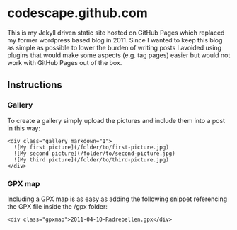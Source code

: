 codescape.github.com
====================

This is my Jekyll driven static site hosted on GitHub Pages which replaced my former wordpress based blog in 2011. Since I wanted to keep this blog as simple as possible to lower the burden of writing posts I avoided using plugins that would make some aspects (e.g. tag pages) easier but would not work with GitHub Pages out of the box.

Instructions
------------

### Gallery

To create a gallery simply upload the pictures and include them into a post in this way:

    <div class="gallery markdown="1">
      ![My first picture](/folder/to/first-picture.jpg)
      ![My second picture](/folder/to/second-picture.jpg)
      ![My third picture](/folder/to/third-picture.jpg)
    </div>

### GPX map

Including a GPX map is as easy as adding the following snippet referencing the GPX file inside the /gpx folder:

	<div class="gpxmap">2011-04-10-Radrebellen.gpx</div>
